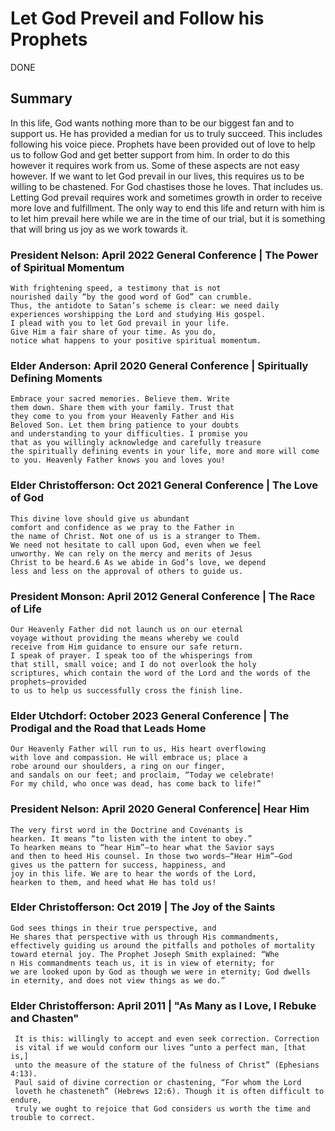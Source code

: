 # Let God Preveil and Follow his Prophets

DONE
## Summary

In this life, God wants nothing more than to be our biggest fan and to support us. 
He has provided a median for us to truly succeed. This includes following his voice piece.
Prophets have been provided out of love to help us to follow God and get better 
support from him. In order to do this however it requires work from us. Some of these 
aspects are not easy however. If we want to let God prevail in our lives, this requires us
to be willing to be chastened. For God chastises those he loves. That includes us. Letting 
God prevail requires work and sometimes growth in order to receive more love and fulfillment.
The only way to end this life and return with him is to let him prevail here while we are 
in the time of our trial, but it is something that will bring us joy as we work towards it.

### President Nelson: April 2022 General Conference | The Power of Spiritual Momentum
```
With frightening speed, a testimony that is not
nourished daily “by the good word of God” can crumble.
Thus, the antidote to Satan’s scheme is clear: we need daily
experiences worshipping the Lord and studying His gospel.
I plead with you to let God prevail in your life. 
Give Him a fair share of your time. As you do, 
notice what happens to your positive spiritual momentum.
```


### Elder Anderson: April 2020 General Conference | Spiritually Defining Moments
```
Embrace your sacred memories. Believe them. Write
them down. Share them with your family. Trust that
they come to you from your Heavenly Father and His 
Beloved Son. Let them bring patience to your doubts 
and understanding to your difficulties. I promise you
that as you willingly acknowledge and carefully treasure
the spiritually defining events in your life, more and more will come 
to you. Heavenly Father knows you and loves you!
```


### Elder Christofferson: Oct 2021 General Conference | The Love of God
```
This divine love should give us abundant
comfort and confidence as we pray to the Father in
the name of Christ. Not one of us is a stranger to Them.
We need not hesitate to call upon God, even when we feel
unworthy. We can rely on the mercy and merits of Jesus 
Christ to be heard.6 As we abide in God’s love, we depend
less and less on the approval of others to guide us.
```

### President Monson: April 2012 General Conference | The Race of Life

```
Our Heavenly Father did not launch us on our eternal
voyage without providing the means whereby we could 
receive from Him guidance to ensure our safe return. 
I speak of prayer. I speak too of the whisperings from 
that still, small voice; and I do not overlook the holy 
scriptures, which contain the word of the Lord and the words of the prophets—provided
to us to help us successfully cross the finish line.
```

### Elder Utchdorf: October 2023 General Conference | The Prodigal and the Road that Leads Home
```
Our Heavenly Father will run to us, His heart overflowing 
with love and compassion. He will embrace us; place a 
robe around our shoulders, a ring on our finger,
and sandals on our feet; and proclaim, “Today we celebrate! 
For my child, who once was dead, has come back to life!”
```

### President Nelson: April 2020 General Conference| Hear Him
```
The very first word in the Doctrine and Covenants is
hearken. It means “to listen with the intent to obey.”
To hearken means to “hear Him”—to hear what the Savior says
and then to heed His counsel. In those two words—“Hear Him”—God 
gives us the pattern for success, happiness, and 
joy in this life. We are to hear the words of the Lord,
hearken to them, and heed what He has told us!
```

### Elder Christofferson: Oct 2019 | The Joy of the Saints
```
God sees things in their true perspective, and
He shares that perspective with us through His commandments,
effectively guiding us around the pitfalls and potholes of mortality
toward eternal joy. The Prophet Joseph Smith explained: “Whe
n His commandments teach us, it is in view of eternity; for
we are looked upon by God as though we were in eternity; God dwells
in eternity, and does not view things as we do.”
```

### Elder Christofferson: April 2011 | "As Many as I Love, I Rebuke and Chasten"
```
 It is this: willingly to accept and even seek correction. Correction 
 is vital if we would conform our lives “unto a perfect man, [that is,]
 unto the measure of the stature of the fulness of Christ” (Ephesians 4:13).
 Paul said of divine correction or chastening, “For whom the Lord 
 loveth he chasteneth” (Hebrews 12:6). Though it is often difficult to endure, 
 truly we ought to rejoice that God considers us worth the time and trouble to correct.
```


